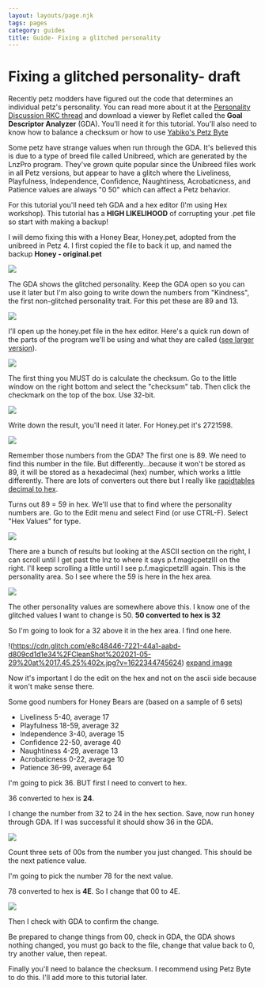 ```yaml
---
layout: layouts/page.njk
tags: pages
category: guides
title: Guide- Fixing a glitched personality
---
```




# Fixing a glitched personality- draft

Recently petz modders have figured out the code that determines an individual petz's personality. You can read more about it at the [Personality Discussion RKC thread](https://petzforum.proboards.com/thread/69589/personality-discussion?page=1) and download a viewer by Reflet called the **Goal Descriptor Analyzer** (GDA). You'll need it for this tutorial. You'll also need to know how to balance a checksum or how to use [Yabiko's Petz Byte](https://reflettage.wixsite.com/yabiko/download)

Some petz have strange values when run through the GDA. It's believed this is due to a type of breed file called Unibreed, which are generated by the LnzPro program. They've grown quite popular since the Unibreed files work in all Petz versions, but appear to have a glitch where the Liveliness, Playfulness,	Independence,	Confidence, Naughtiness, Acrobaticness, and Patience values are always "0 50" which can affect a Petz behavior. 

For this tutorial you'll need teh GDA and a hex editor (I'm using Hex workshop). This tutorial has a **HIGH LIKELIHOOD** of corrupting your .pet file so start with making a backup!

I will demo fixing this with a Honey Bear, Honey.pet, adopted from the unibreed in Petz 4. I first copied the file to back it up, and named the backup **Honey - original.pet**

![](https://cdn.glitch.com/e8c48446-7221-44a1-aabd-d809cd1d1e34%2FCleanShot%202021-05-29%20at%2017.26.34%402x.jpg?v=1622343586877)

The GDA shows the glitched personality. Keep the GDA open so you can use it later but I'm also going to write down the numbers from "Kindness", the first non-glitched personality trait. For this pet these are 89 and 13. 

![](https://cdn.glitch.com/e8c48446-7221-44a1-aabd-d809cd1d1e34%2FScreen%20Shot%202021-05-29%20at%203.18.06%20PM.png?v=1622343477886)


I'll open up the honey.pet file in the hex editor. Here's a quick run down of the parts of the program we'll be using and what they are called ([see larger version](https://cdn.glitch.com/e8c48446-7221-44a1-aabd-d809cd1d1e34%2FCleanShot%202021-05-29%20at%2022.03.55%402x.jpg?v=1622343948973)). 

![](https://cdn.glitch.com/e8c48446-7221-44a1-aabd-d809cd1d1e34%2FCleanShot%202021-05-29%20at%2022.03.55%402x.jpg?v=1622343948973)

The first thing you MUST do is calculate the checksum. Go to the little window on the right bottom and select the "checksum" tab. Then click the checkmark on the top of the box. Use 32-bit. 

![](https://cdn.glitch.com/e8c48446-7221-44a1-aabd-d809cd1d1e34%2FScreen%20Shot%202021-05-29%20at%205.33.33%20PM.png?v=1622343731271)

Write down the result, you'll need it later. For Honey.pet it's 2721598.

![](https://cdn.glitch.com/e8c48446-7221-44a1-aabd-d809cd1d1e34%2FCleanShot%202021-05-29%20at%2017.33.44%402x.jpg?v=1622343759417)

Remember those numbers from the GDA? The first one is 89. We need to find this number in the file. But differently...because it won't be stored as 89, it will be stored as a hexadecimal (hex) number, which works a little differently.
There are lots of converters out there but I really like [rapidtables decimal to hex](https://www.rapidtables.com/convert/number/decimal-to-hex.html). 

Turns out 89 = 59 in hex. We'll use that to find where the personality numbers are. Go to the Edit menu and select Find (or use CTRL-F). Select "Hex Values" for type.

![](https://cdn.glitch.com/e8c48446-7221-44a1-aabd-d809cd1d1e34%2FCleanShot%202021-05-29%20at%2017.39.28%402x.jpg?v=1622344123441)

There are a bunch of results but looking at the ASCII section on the right, I can scroll until I get past the lnz to where it says p.f.magicpetzIII on the right. I'll keep scrolling a little until I see p.f.magicpetzIII again. This is the personality area. So I see where the 59 is here in the hex area. 

![](https://cdn.glitch.com/e8c48446-7221-44a1-aabd-d809cd1d1e34%2FCleanShot%202021-05-29%20at%2017.43.04%402x.jpg?v=1622344942648)

The other personality values are somewhere above this. I know one of the glitched values I want to change is 50. **50 converted to hex is 32**


So I'm going to look for a 32 above it in the hex area. I find one here. 

!(https://cdn.glitch.com/e8c48446-7221-44a1-aabd-d809cd1d1e34%2FCleanShot%202021-05-29%20at%2017.45.25%402x.jpg?v=1622344745624)
[expand image](https://cdn.glitch.com/e8c48446-7221-44a1-aabd-d809cd1d1e34%2FCleanShot%202021-05-29%20at%2017.45.25%402x.jpg?v=1622344745624)

Now it's important I do the edit on the hex and not on the ascii side because it won't make sense there. 

Some good numbers for Honey Bears are (based on a sample of 6 sets)

- Liveliness 5-40, average 17
- Playfulness 18-59, average 32
- Independence 3-40, average 15
- Confidence 22-50, average 40
- Naughtiness 4-29, average 13
- Acrobaticness 0-22, average 10
- Patience 36-99, average 64

I'm going to pick 36. BUT first I need to convert to hex. 

36 converted to hex is **24**. 

I change the number from 32 to 24 in the hex section. Save, now run honey through GDA. If I was successful it should show 36 in the GDA.

![](https://cdn.glitch.com/e8c48446-7221-44a1-aabd-d809cd1d1e34%2FCleanShot%202021-05-29%20at%2017.48.48%402x.jpg?v=1622345026534)


Count three sets of 00s from the number you just changed. This should be the next patience value. 

I'm going to pick the number 78 for the next value. 

78 converted to hex is **4E**. So I change that 00 to 4E.

![](https://cdn.glitch.com/e8c48446-7221-44a1-aabd-d809cd1d1e34%2FCleanShot%202021-05-29%20at%2022.27.41%402x.jpg?v=1622345290177)

Then I check with GDA to confirm the change.

<aside>
  Be prepared to change things from 00, check in GDA, the GDA shows nothing changed, you must go back to the file, change that value back to 0, try another value, then repeat. 
</aside>


Finally you'll need to balance the checksum. I recommend using Petz Byte to do this. I'll add more to this tutorial later.

